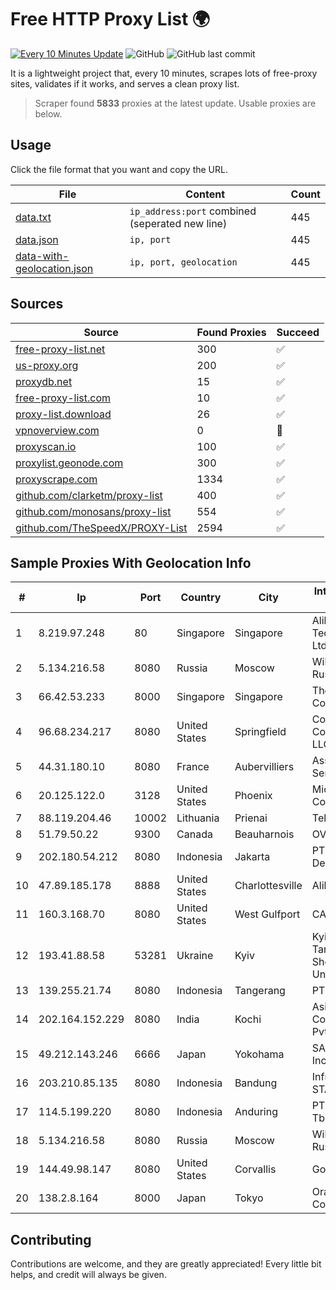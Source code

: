 
# Free HTTP Proxy List 🌍

[![Every 10 Minutes Update](https://github.com/mertguvencli/http-proxy-list/actions/workflows/main.yml/badge.svg?branch=main)](https://github.com/mertguvencli/http-proxy-list/actions/workflows/main.yml)
![GitHub](https://img.shields.io/github/license/mertguvencli/http-proxy-list)
![GitHub last commit](https://img.shields.io/github/last-commit/mertguvencli/http-proxy-list)

It is a lightweight project that, every 10 minutes, scrapes lots of free-proxy sites, validates if it works, and serves a clean proxy list.


> Scraper found **5833** proxies at the latest update. Usable proxies are below.

## Usage

Click the file format that you want and copy the URL.


|File|Content|Count|
|----|-------|-----|
|[data.txt](https://raw.githubusercontent.com/mertguvencli/http-proxy-list/main/proxy-list/data.txt)|`ip_address:port` combined (seperated new line)|445|
|[data.json](https://raw.githubusercontent.com/mertguvencli/http-proxy-list/main/proxy-list/data.json)|`ip, port`|445|
|[data-with-geolocation.json](https://raw.githubusercontent.com/mertguvencli/http-proxy-list/main/proxy-list/data-with-geolocation.json)|`ip, port, geolocation`|445|

## Sources

|Source|Found Proxies|Succeed|
|------|-------------|-------|
|[free-proxy-list.net](https://free-proxy-list.net)|300|✅|
|[us-proxy.org](https://www.us-proxy.org)|200|✅|
|[proxydb.net](http://proxydb.net)|15|✅|
|[free-proxy-list.com](https://free-proxy-list.com/?page=&port=&type%5B%5D=http&type%5B%5D=https&up_time=0&search=Search)|10|✅|
|[proxy-list.download](https://www.proxy-list.download/HTTP)|26|✅|
|[vpnoverview.com](https://vpnoverview.com/privacy/anonymous-browsing/free-proxy-servers)|0|🚫|
|[proxyscan.io](https://www.proxyscan.io)|100|✅|
|[proxylist.geonode.com](https://proxylist.geonode.com/api/proxy-list?limit=300&page=1&sort_by=lastChecked&sort_type=desc&protocols=http,https)|300|✅|
|[proxyscrape.com](https://api.proxyscrape.com/v2/?request=displayproxies&protocol=http&timeout=10000&country=all&ssl=all&anonymity=all)|1334|✅|
|[github.com/clarketm/proxy-list](https://raw.githubusercontent.com/clarketm/proxy-list/master/proxy-list-raw.txt)|400|✅|
|[github.com/monosans/proxy-list](https://raw.githubusercontent.com/monosans/proxy-list/main/proxies/http.txt)|554|✅|
|[github.com/TheSpeedX/PROXY-List](https://raw.githubusercontent.com/TheSpeedX/PROXY-List/master/http.txt)|2594|✅|


## Sample Proxies With Geolocation Info

|#|Ip|Port|Country|City|Internet Service Provider|
|-|--|----|-------|----|-------------------------|
|1|8.219.97.248|80|Singapore|Singapore|Alibaba (US) Technology Co., Ltd.|
|2|5.134.216.58|8080|Russia|Moscow|Wiland Network Russia|
|3|66.42.53.233|8000|Singapore|Singapore|The Constant Company|
|4|96.68.234.217|8080|United States|Springfield|Comcast Cable Communications, LLC|
|5|44.31.180.10|8080|France|Aubervilliers|Association Senaheberg|
|6|20.125.122.0|3128|United States|Phoenix|Microsoft Corporation|
|7|88.119.204.46|10002|Lithuania|Prienai|Telia Lietuva, AB|
|8|51.79.50.22|9300|Canada|Beauharnois|OVH SAS|
|9|202.180.54.212|8080|Indonesia|Jakarta|PT. Panca Dewata Utama|
|10|47.89.185.178|8888|United States|Charlottesville|Alibaba.com LLC|
|11|160.3.168.70|8080|United States|West Gulfport|CABLE ONE, INC.|
|12|193.41.88.58|53281|Ukraine|Kyiv|Kyiv National Taras Shevchenko University|
|13|139.255.21.74|8080|Indonesia|Tangerang|PT. LINKNET|
|14|202.164.152.229|8080|India|Kochi|Asianet Satellite Communications Pvt Ltd|
|15|49.212.143.246|6666|Japan|Yokohama|SAKURA Internet Inc.|
|16|203.210.85.135|8080|Indonesia|Bandung|Infrastruktur STARNET|
|17|114.5.199.220|8080|Indonesia|Anduring|PT. INDOSAT Tbk|
|18|5.134.216.58|8080|Russia|Moscow|Wiland Network Russia|
|19|144.49.98.147|8080|United States|Corvallis|Google LLC|
|20|138.2.8.164|8000|Japan|Tokyo|Oracle Corporation|



## Contributing

Contributions are welcome, and they are greatly appreciated! Every
little bit helps, and credit will always be given.

